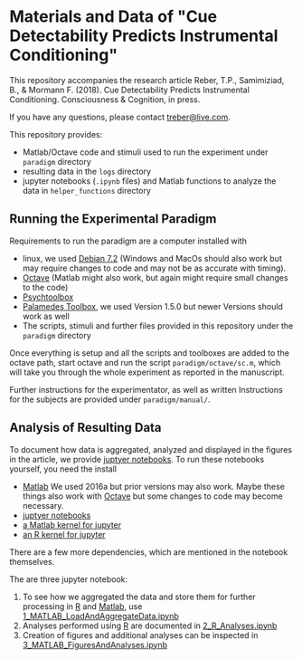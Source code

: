 # Materials and Data of "Cue Detectability Predicts Instrumental Conditioning" 

This repository accompanies the research article Reber, T.P., Samimiziad, B., & Mormann F. (2018). Cue Detectability Predicts Instrumental Conditioning. Consciousness & Cognition, in press.

If you have any questions, please contact <treber@live.com>.

This repository provides:

- Matlab/Octave code and stimuli used to run the experiment under `paradigm` directory
- resulting data in the `logs` directory
- jupyter notebooks (`.ipynb` files) and Matlab functions to analyze the data in `helper_functions` directory

## Running the Experimental Paradigm
Requirements to run the paradigm are a computer installed with

- linux, we used [Debian 7.2](http://www.debian.org) (Windows and MacOs should also work but may require changes to code and may not be as accurate with timing). 
- [Octave](https://www.gnu.org/software/octave/) (Matlab might also work, but again might require small changes to the code)
- [Psychtoolbox](http://psychtoolbox.org/)
- [Palamedes Toolbox](http://www.palamedestoolbox.org/download.html), we used Version 1.5.0 but newer Versions should work as well
- The scripts, stimuli and further files provided in this repository under the `paradigm` directory

Once everything is setup and all the scripts and toolboxes are added to the octave path, start octave and run the script `paradigm/octave/sc.m`, which will take you through the whole experiment as reported in the manuscript. 

Further instructions for the experimentator, as well as written Instructions for the subjects are provided under `paradigm/manual/`.  


## Analysis of Resulting Data
To document how data is aggregated, analyzed and displayed in the figures in the article, we provide [juptyer notebooks](http://www.jupyter.org). To run these notebooks yourself, you need the install 

- [Matlab](http://www.mathworks.com) We used 2016a but prior versions may also work. Maybe these things also work with [Octave](https://www.gnu.org/software/octave/) but some changes to code may become necessary. 
- [juptyer notebooks](http://www.jupyter.org)
- [a Matlab kernel for jupyter](https://github.com/calysto/matlab_kernel)
- [an R kernel for jupyter](https://github.com/IRkernel/IRkernel)

There are a few more dependencies, which are mentioned in the notebook themselves.

The are three jupyter notebook:

1. To see how we aggregated the data and store them for further processing in [R](https://www.r-project.org/) and [Matlab](https://www.mathworks.com/), use  [1_MATLAB_LoadAndAggregateData.ipynb ](http://www.github.com/rebrowski/conditioning/blob/master/1_MATLAB_LoadAndAggregateData.ipynb)
2. Analyses performed using [R](https://www.r-project.org/) are documented in [2_R_Analyses.ipynb ](http://www.github.com/rebrowski/conditioning/blob/master/2_R_Analyses.ipynb)
3. Creation of figures and additional analyses can be inspected in [3_MATLAB_FiguresAndAnalyses.ipynb](http://www.github.com/rebrowski/conditioning/blob/master/3_MATLAB_FiguresAndAnalyses.ipynb)
